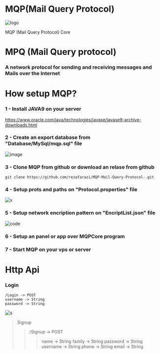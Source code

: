 # MQP(Mail Query Protocol)

![logo](https://github.com/rezafarazi/MQP-Mail-Query-Protocol-/assets/45543047/36f3d9c9-21ec-483e-b96b-54c1fadfa0a4)

MQP (Mail Query Protocol) Core 

# MPQ (Mail Query protocol)
### A network protocol for sending and receiving messages and Mails over the Internet

# How setup MQP?
### 1 - Install JAVA9 on your server

https://www.oracle.com/java/technologies/javase/javase9-archive-downloads.html

### 2 - Create an export database from "Database/MySql/mqp.sql" file

![image](https://github.com/rezafarazi/MQP-Mail-Query-Protocol-/assets/45543047/594b66ec-8665-4dff-88c4-9808166caffa)

### 3 - Clone MQP from github or download an relase from github
```
git clone https://github.com/rezafarazi/MQP-Mail-Query-Protocol-.git
```
### 4 - Setup prots and paths on "Protocol.properties" file

![x](https://github.com/rezafarazi/MQP-Mail-Query-Protocol-/assets/45543047/c4e754d0-547d-4e21-9073-91e1a0333a00)

### 5 - Setup network encription pattern on "EncriptList.json" file

![code](https://github.com/rezafarazi/MQP-Mail-Query-Protocol-/assets/45543047/b9395193-2849-4c95-8cf6-b7a45ba7b4a8)

### 6 - Setup an panel or app over MQPCore program
### 7 - Start MQP on your vps or server


# Http Api
### Login
```
/Login -> POST
username -> String
password -> String
```
![s](https://github.com/rezafarazi/MQP-Mail-Query-Protocol-/assets/45543047/f7e1fa82-472f-4668-849c-27fdcdeb4b4d)


> Signup
> > /Signup -> POST
> > > name -> String
> > > family -> String
> > > password -> String
> > > username -> String
> > > phone -> String
> > > email -> String

